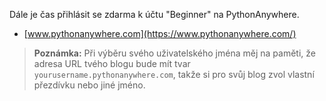 Dále je čas přihlásit se zdarma k účtu "Beginner" na PythonAnywhere.

  * [www.pythonanywhere.com](https://www.pythonanywhere.com/)

> **Poznámka:** Při výběru svého uživatelského jména měj na paměti, že adresa URL tvého blogu bude mít tvar `yourusername.pythonanywhere.com`, takže si pro svůj blog zvol vlastní přezdívku nebo jiné jméno.
